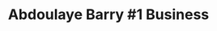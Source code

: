 ---
title: "Abdoulaye Barry #1 Business"
url: /zwedru/abdoulaye-barry-1-business/
shop: convenience
---